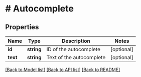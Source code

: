 # # Autocomplete

## Properties

Name | Type | Description | Notes
------------ | ------------- | ------------- | -------------
**id** | **string** | ID of the autocomplete | [optional] 
**text** | **string** | Text of the autocomplete | [optional] 

[[Back to Model list]](../../README.md#documentation-for-models) [[Back to API list]](../../README.md#documentation-for-api-endpoints) [[Back to README]](../../README.md)


